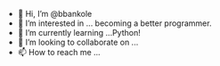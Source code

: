 - 👋 Hi, I’m @bbankole
- 👀 I’m interested in ... becoming a better programmer.    
- 🌱 I’m currently learning ...Python!
- 💞️ I’m looking to collaborate on ...
- 📫 How to reach me ...

<!---
bbankole/bbankole is a ✨ special ✨ repository because its `README.md` (this file) appears on your GitHub profile.
You can click the Preview link to take a look at your changes.
--->
